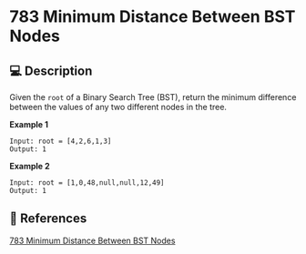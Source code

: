 # 783 Minimum Distance Between BST Nodes

## 💻 Description

Given the `root` of a Binary Search Tree (BST), return the minimum difference between the values of any two different nodes in the tree.

**Example 1**

```
Input: root = [4,2,6,1,3]
Output: 1
```

**Example 2**

```
Input: root = [1,0,48,null,null,12,49]
Output: 1
```

## 🔗 References

[783 Minimum Distance Between BST Nodes](https://leetcode.com/problems/minimum-distance-between-bst-nodes/description/)

<!-- [783 Minimum Distance Between BST Nodes explained by ]() -->
